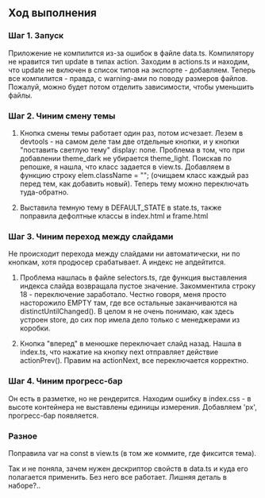 ## Ход выполнения

### Шаг 1. Запуск

Приложение не компилится из-за ошибок в файле data.ts. Компилятору не нравится тип update в типах action. Заходим
в actions.ts и находим, что update не включен в список типов на экспорте - добавляем. Теперь все компилится - правда, с
warning-ами по поводу размеров файлов. Пожалуй, можно будет потом отделить зависимости, чтобы уменьшить файлы.

### Шаг 2. Чиним смену темы

1) Кнопка смены темы работает один раз, потом исчезает. Лезем в devtools - на самом деле там две отдельные кнопки, и у 
   кнопки "поставить светлую тему" display: none. Проблема в том, что при добавлении theme_dark не убирается theme_light.
   Поискав по репошке, я нашла, что класс задается в view.ts. Добавляем в функцию строку elem.className = ""; (очищаем 
   класс каждый раз перед тем, как добавить новый). Теперь тему можно переключать туда-обратно.
   

2) Выставила темную тему в DEFAULT_STATE в state.ts, также поправила дефолтные классы в index.html и frame.html
   
### Шаг 3. Чиним переход между слайдами

Не происходит перехода между слайдами ни автоматически, ни по кнопкам, хотя продюсер срабатывает. А индекс не апдейтится.

1) Проблема нашлась в файле selectors.ts, где функция выставления индекса слайда возвращала пустое значение. Закомментила 
   строку 18 - переключение заработало. Честно говоря, меня просто насторожило EMPTY там, где все остальные заканчиваются 
   на distinctUntilChanged(). В целом я не очень понимаю, как здесь устроен store, до сих пор имела дело только с менеджерами
   из коробки.


2) Кнопка "вперед" в менюшке переключает слайд назад. Нашла в index.ts, что нажатие на кнопку next отправляет действие 
   actionPrev(). Правим на actionNext, все переключается корректно.

### Шаг 4. Чиним прогресс-бар

Он есть в разметке, но не рендерится. Находим ошибку в index.css - в высоте контейнера не выставлены единицы измерения. 
Добавляем 'px', прогресс-бар появляется.

### Разное

Поправила var на const в view.ts (в том же коммите, где фиксится тема).

Так и не поняла, зачем нужен дескриптор свойств в data.ts и куда его полагается применить. Без него все работает. 
Лишняя деталь в наборе?..
